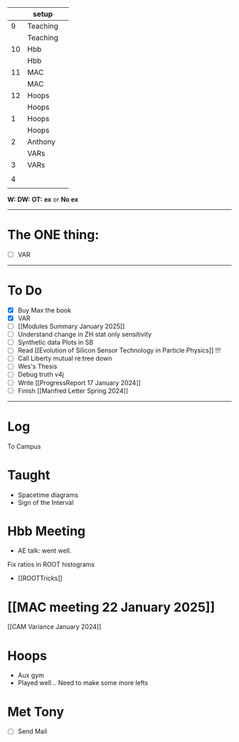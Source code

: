
|     | setup    |     |
| --- | -------- | --- |
| 9   | Teaching |     |
|     | Teaching |     |
| 10  | Hbb      |     |
|     | Hbb      |     |
| 11  | MAC      |     |
|     | MAC      |     |
| 12  | Hoops    |     |
|     | Hoops    |     |
| 1   | Hoops    |     |
|     | Hoops    |     |
| 2   | Anthony  |     |
|     | VARs     |     |
| 3   | VARs     |     |
|     |          |     |
| 4   |          |     |
|     |          |     |

**W:**
**DW:**
**OT:**
**ex** or **No ex**

---
# The ONE thing: 
- [ ] VAR 

---
# To Do

- [x] Buy Max the book 
- [x] VAR
- [ ] [[Modules Summary January 2025]]
- [ ] Understand change in ZH stat only sensitivity 
- [ ] Synthetic data Plots in SB 
- [ ] Read [[Evolution of Silicon Sensor Technology in Particle Physics]] !!!
- [ ] Call Liberty mutual re:tree down
- [ ] Wes's Thesis
- [ ] Debug truth v4j
- [ ] Write  [[ProgressReport 17 January 2024]]
- [ ] Finish [[Manfred Letter Spring 2024]]

---

# Log

To Campus

# Taught 
- Spacetime diagrams
- Sign of the Interval

# Hbb Meeting
- AE talk: went well. 

Fix ratios in ROOT histograms
- [[ROOTTricks]]


# [[MAC meeting 22 January 2025]]


[[CAM Variance January 2024]]


# Hoops 
- Aux gym
- Played well... Need to make some more lefts 

# Met Tony
- [ ] Send Mail